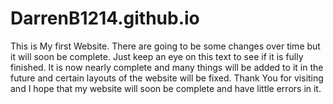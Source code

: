 # DarrenB1214.github.io
This is My first Website.
There are going to be some changes over time
  but it will soon be complete. Just keep
  an eye on this text to see if it is fully
  finished. It is now nearly complete
  and many things will be added to it in the future
  and certain layouts of the website will be
  fixed. Thank You for visiting and I hope that
  my website will soon be complete and have little errors
  in it.
